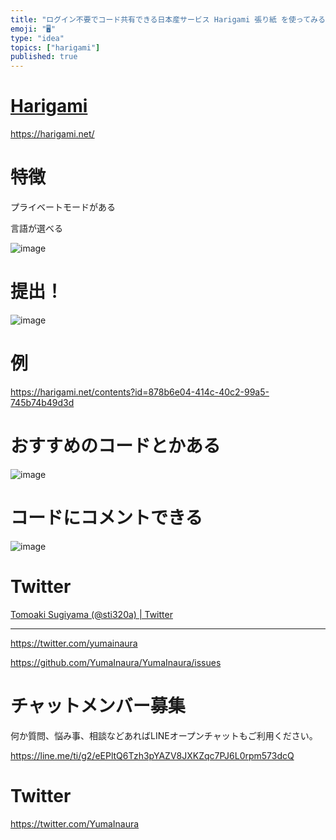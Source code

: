 ```yaml
---
title: "ログイン不要でコード共有できる日本産サービス Harigami 張り紙 を使ってみる Twitter  @sti320a "
emoji: "🖥"
type: "idea"
topics: ["harigami"]
published: true
---
```



# [Harigami](https://harigami.net/)


https://harigami.net/

# 特徴

プライベートモードがある

言語が選べる

![image](https://user-images.githubusercontent.com/13635059/51081821-834f4e00-173c-11e9-9d30-107c63301897.png)

# 提出！

![image](https://user-images.githubusercontent.com/13635059/51081823-8c401f80-173c-11e9-909b-89c17ccb2952.png)

# 例

https://harigami.net/contents?id=878b6e04-414c-40c2-99a5-745b74b49d3d

# おすすめのコードとかある

![image](https://user-images.githubusercontent.com/13635059/51081825-b396ec80-173c-11e9-9b11-3694175a2c4a.png)

# コードにコメントできる

![image](https://user-images.githubusercontent.com/13635059/51081827-c3163580-173c-11e9-8b21-5fe12f20cb26.png)

# Twitter

[Tomoaki Sugiyama (@sti320a) | Twitter](https://twitter.com/sti320a)

---

https://twitter.com/yumainaura

https://github.com/YumaInaura/YumaInaura/issues









<!-- Update From Qiita API -->

# チャットメンバー募集


何か質問、悩み事、相談などあればLINEオープンチャットもご利用ください。

https://line.me/ti/g2/eEPltQ6Tzh3pYAZV8JXKZqc7PJ6L0rpm573dcQ





# Twitter


https://twitter.com/YumaInaura


<!-- Update From Qiita API -->


